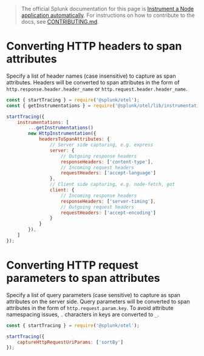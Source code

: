 > The official Splunk documentation for this page is [Instrument a Node application automatically](https://docs.splunk.com/Observability/gdi/get-data-in/application/nodejs/instrumentation/instrument-nodejs-application.html). For instructions on how to contribute to the docs, see [CONTRIBUTING.md](../CONTRIBUTING.md#documentation).

# Converting HTTP headers to span attributes

Specify a list of header names (case insensitive) to capture as span attributes. Headers will be converted to span attributes in the form of `http.response.header.header_name` or `http.request.header.header_name`.

```js
const { startTracing } = require('@splunk/otel');
const { getInstrumentations } = require('@splunk/otel/lib/instrumentations');

startTracing({
	instrumentations: [
		...getInstrumentations()
		new HttpInstrumentation({
			headersToSpanAttributes: {
				// Server side capturing, e.g. express
				server: {
					// Outgoing response headers
					responseHeaders: ['content-type'],
					// Incoming request headers
					requestHeaders: ['accept-language']
				},
				// Client side capturing, e.g. node-fetch, got
				client: {
					// Incoming response headers
					responseHeaders: ['server-timing'],
					// Outgoing request headers
					requestHeaders: ['accept-encoding']
				}
			}
		}),
	]
});
```
# Converting HTTP request parameters to span attributes

Specify a list of query parameters (case sensitive) to capture as span attributes on the server side. Query parameters will be converted to span attributes in the form of `http.request.param.key`. To avoid attribute namespacing issues, `.` characters in keys are converted to `_`.

```js
const { startTracing } = require('@splunk/otel');

startTracing({
	captureHttpRequestUriParams: ['sortBy']
});
```

